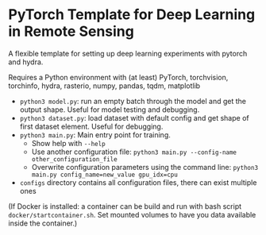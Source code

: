 # PyTorch Template for Deep Learning in Remote Sensing

A flexible template for setting up deep learning experiments with pytorch and hydra.

Requires a Python environment with (at least) PyTorch, torchvision, torchinfo, hydra, rasterio, numpy, 
pandas, tqdm, matplotlib

* `python3 model.py`: run an empty batch through the model and get the output shape. Useful for model testing and debugging.
* `python3 dataset.py`: load dataset with default config and get shape of first dataset element. Useful for debugging.
* `python3 main.py`: Main entry point for training.
  * Show help with `--help`
  * Use another configuration file: `python3 main.py --config-name other_configuration_file`
  * Overwrite configuration parameters using the command line: `python3 main.py config_name=new_value gpu_idx=cpu`
* `configs` directory contains all configuration files, there can exist multiple ones


(If Docker is installed: a container can be build and run with bash script `docker/startcontainer.sh`. Set mounted 
volumes to have you data available inside the container.)
